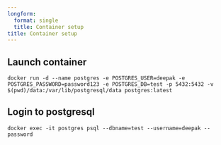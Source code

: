 ```yaml
---
longform:
  format: single
  title: Container setup
title: Container setup
---
```

## Launch container

```
docker run -d --name postgres -e POSTGRES_USER=deepak -e POSTGRES_PASSWORD=password123 -e POSTGRES_DB=test -p 5432:5432 -v $(pwd)/data:/var/lib/postgresql/data postgres:latest
```

## Login to postgresql


```
docker exec -it postgres psql --dbname=test --username=deepak --password
```